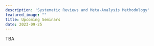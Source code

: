 ```yaml
---
description: 'Systematic Reviews and Meta-Analysis Methodology'
featured_image: ""
title: Upcoming Seminars
date: 2023-09-25
---
```



TBA